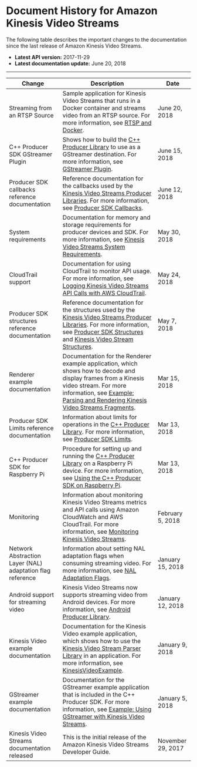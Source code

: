 # Document History for Amazon Kinesis Video Streams<a name="doc-history"></a>

The following table describes the important changes to the documentation since the last release of Amazon Kinesis Video Streams\.
+ **Latest API version:** 2017\-11\-29
+ **Latest documentation update:** June 20, 2018


****  

| Change | Description | Date | 
| --- | --- | --- | 
| Streaming from an RTSP Source | Sample application for Kinesis Video Streams that runs in a Docker container and streams video from an RTSP source\. For more information, see [RTSP and Docker](examples-rtsp.md)\. | June 20, 2018 | 
| C\+\+ Producer SDK GStreamer Plugin | Shows how to build the [C\+\+ Producer Library](producer-sdk-cpp.md) to use as a GStreamer destination\. For more information, see [GStreamer Plugin](examples-gstreamer-plugin.md)\. | June 15, 2018 | 
| Producer SDK callbacks reference documentation | Reference documentation for the callbacks used by the [Kinesis Video Streams Producer Libraries](producer-sdk.md)\. For more information, see [Producer SDK Callbacks](producer-reference-callbacks.md)\. | June 12, 2018 | 
| System requirements | Documentation for memory and storage requirements for producer devices and SDK\. For more information, see [Kinesis Video Streams System Requirements](system-requirements.md)\. | May 30, 2018 | 
| CloudTrail support | Documentation for using CloudTrail to monitor API usage\. For more information, see [Logging Kinesis Video Streams API Calls with AWS CloudTrail](monitoring-cloudtrail.md)\. | May 24, 2018 | 
| Producer SDK structures reference documentation | Reference documentation for the structures used by the [Kinesis Video Streams Producer Libraries](producer-sdk.md)\. For more information, see [Producer SDK Structures](producer-reference-structures-producer.md) and [Kinesis Video Stream Structures](producer-reference-structures-stream.md)\. | May 7, 2018 | 
| Renderer example documentation | Documentation for the Renderer example application, which shows how to decode and display frames from a Kinesis video stream\. For more information, see [Example: Parsing and Rendering Kinesis Video Streams Fragments](examples-renderer.md)\. | Mar 15, 2018 | 
| Producer SDK Limits reference documentation | Information about limits for operations in the [C\+\+ Producer Library](producer-sdk-cpp.md)\. For more information, see [Producer SDK Limits](producer-sdk-limits.md)\. | Mar 13, 2018 | 
| C\+\+ Producer SDK for Raspberry Pi | Procedure for setting up and running the [C\+\+ Producer Library](producer-sdk-cpp.md) on a Raspberry Pi device\. For more information, see [Using the C\+\+ Producer SDK on Raspberry Pi](producersdk-cpp-rpi.md)\. | Mar 13, 2018 | 
| Monitoring | Information about monitoring Kinesis Video Streams metrics and API calls using Amazon CloudWatch and AWS CloudTrail\. For more information, see [Monitoring Kinesis Video Streams](monitoring.md)\. | February 5, 2018 | 
| Network Abstraction Layer \(NAL\) adaptation flag reference | Information about setting NAL adaptation flags when consuming streaming video\. For more information, see [NAL Adaptation Flags](producer-reference-nal.md)\. | January 15, 2018 | 
| Android support for streaming video | Kinesis Video Streams now supports streaming video from Android devices\. For more information, see [Android Producer Library](producer-sdk-android.md)\. | January 12, 2018 | 
| Kinesis Video example documentation | Documentation for the Kinesis Video example application, which shows how to use the [Kinesis Video Stream Parser Library](parser-library.md) in an application\. For more information, see [KinesisVideoExample](parser-library-write.md#parser-library-write-example)\. | January 9, 2018 | 
| GStreamer example documentation | Documentation for the GStreamer example application that is included in the C\+\+ Producer SDK\. For more information, see [Example: Using GStreamer with Kinesis Video Streams](examples-gstreamer.md)\. | January 5, 2018 | 
| Kinesis Video Streams documentation released | This is the initial release of the Amazon Kinesis Video Streams Developer Guide\. | November 29, 2017 | 